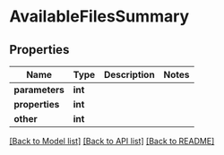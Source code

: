 # AvailableFilesSummary

## Properties
Name | Type | Description | Notes
------------ | ------------- | ------------- | -------------
**parameters** | **int** |  | 
**properties** | **int** |  | 
**other** | **int** |  | 

[[Back to Model list]](../README.md#documentation-for-models) [[Back to API list]](../README.md#documentation-for-api-endpoints) [[Back to README]](../README.md)


